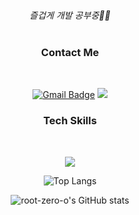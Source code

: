 <div align="center">

 
<br>
 
*즐겁게 개발 공부중🏃‍♀*
 <br>
 <br>

### Contact Me
 
 <br>

[![Gmail Badge](https://img.shields.io/badge/Gmail-d14836?style=flat-square&logo=Gmail&logoColor=white&link=rootzero17@gmail.com)](mailto:rootzero17@gmail.com)
 <a href="https://www.instagram.com/root_zero3o"><img src="https://img.shields.io/badge/Instagram-E4405F?style=flat-square&logo=Instagram&logoColor=white"/></a>

### Tech Skills

 <br>
 
 <p herf="https://skillicons.dev">
  <img src="https://skillicons.dev/icons?i=js,ts,react,nextjs,firebase,styledcomponents,redux,figma,git,&perline=5"/>
</p>
 
 
![Top Langs](https://github-readme-stats.vercel.app/api/top-langs/?username=root-zero-o&layout=compact&theme=dark)<br>
 
 
 
 
![root-zero-o's GitHub stats](https://github-readme-stats.vercel.app/api?username=root-zero-o&show_icons=true&theme=dark)

</div>
